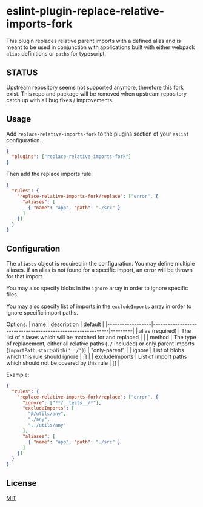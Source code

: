 # eslint-plugin-replace-relative-imports-fork

This plugin replaces relative parent imports with a defined alias and is meant to be
used in conjunction with applications built with either webpack `alias` definitions
or `paths` for typescript.

## STATUS

Upstream repository seems not supported anymore, therefore this fork exist. This repo and package will be removed when upstream repository catch up with all bug fixes / improvements.

## Usage

Add `replace-relative-imports-fork` to the plugins section of your `eslint` configuration.

```json
{
  "plugins": ["replace-relative-imports-fork"]
}
```

Then add the replace imports rule:

```json
{
  "rules": {
    "replace-relative-imports-fork/replace": ["error", {
      "aliases": [
        { "name": "app", "path": "./src" }
      ]
    }]
  }
}
```

## Configuration

The `aliases` object is required in the configuration. You may define multiple aliases.
If an alias is not found for a specific import, an error will be thrown for that import.

You may also specify blobs in the `ignore` array in order to ignore specific files.

You may also specify list of imports in the `excludeImports` array in order to ignore specific import paths.

Options:
| name             | description                                                | default |
|------------------|------------------------------------------------------------|---------|
| alias (required) | The list of aliases which will be matched for and replaced |         |
| method           | The type of replacement, either all relative paths (`./` included) or only parent imports (`importPath.startsWith('../')`) | "only-parent" |
| ignore           | List of blobs which this rule should ignore                | []      |
| excludeImports   | List of import paths which should not be covered by this rule | []      |

Example:

```json
{
  "rules": {
    "replace-relative-imports-fork/replace": ["error", {
      "ignore": ["**/__tests__/*"],
      "excludeImports": [
        "@/utils/any",
        "./any",
        "../utils/any"
      ],
      "aliases": [
        { "name": "app", "path": "./src" }
      ]
    }]
  }
}
```

## License

[MIT](./LICENSE)
